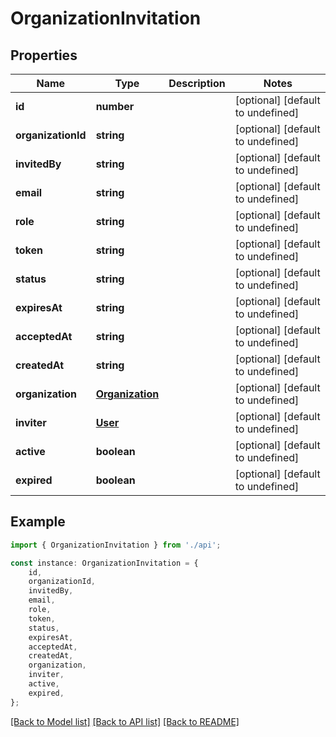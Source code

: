 # OrganizationInvitation


## Properties

Name | Type | Description | Notes
------------ | ------------- | ------------- | -------------
**id** | **number** |  | [optional] [default to undefined]
**organizationId** | **string** |  | [optional] [default to undefined]
**invitedBy** | **string** |  | [optional] [default to undefined]
**email** | **string** |  | [optional] [default to undefined]
**role** | **string** |  | [optional] [default to undefined]
**token** | **string** |  | [optional] [default to undefined]
**status** | **string** |  | [optional] [default to undefined]
**expiresAt** | **string** |  | [optional] [default to undefined]
**acceptedAt** | **string** |  | [optional] [default to undefined]
**createdAt** | **string** |  | [optional] [default to undefined]
**organization** | [**Organization**](Organization.md) |  | [optional] [default to undefined]
**inviter** | [**User**](User.md) |  | [optional] [default to undefined]
**active** | **boolean** |  | [optional] [default to undefined]
**expired** | **boolean** |  | [optional] [default to undefined]

## Example

```typescript
import { OrganizationInvitation } from './api';

const instance: OrganizationInvitation = {
    id,
    organizationId,
    invitedBy,
    email,
    role,
    token,
    status,
    expiresAt,
    acceptedAt,
    createdAt,
    organization,
    inviter,
    active,
    expired,
};
```

[[Back to Model list]](../README.md#documentation-for-models) [[Back to API list]](../README.md#documentation-for-api-endpoints) [[Back to README]](../README.md)
